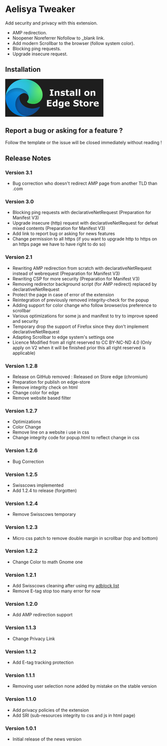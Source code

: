 # Aelisya Tweaker
Add security and privacy with this extension.

- AMP redirection.
- Noopener Noreferrer Nofollow to _blank link.
- Add modern Scrollbar to the browser (follow system color).
- Blocking ping requests.
- Upgrade insecure request. 

## Installation
<a href="https://microsoftedge.microsoft.com/addons/detail/aelisya/ackodolhpbogckmcjkfdcgifhigeghkg"><img src="https://raw.githubusercontent.com/aelisya/Aelisya-Tweaker/master/icons/EdgeStore.webp" width="315"></img></a>

## Report a bug or asking for a feature ?
Follow the template or the issue will be closed immediately without reading !

## Release Notes

### Version 3.1
<ul>
<li>Bug correction who doesn't redirect AMP page from another TLD than .com</li>
</ul>

### Version 3.0
<ul>
<li>Blocking ping requests with declarativeNetRequest (Preparation for Manifest V3)</li>
<li>Upgrade insecure (http) request with declarativeNetRequest for defeat mixed contents (Preparation for Manifest V3)</li>
<li>Add link to report bug or asking for news features</li>
<li>Change permission to all https (if you want to upgrade http to https on an https page we have to have right to do so)</li>
</ul>

### Version 2.1
<ul>
<li>Rewriting AMP redirection from scratch with declarativeNetRequest instead of webrequest (Preparation for Manifest V3)</li>
<li>Rewriting CSP for more security (Preparation for Manifest V3)</li>
<li>Removing redirector background script (for AMP redirect) replaced by declarativeNetRequest</li>
<li>Protect the page in case of error of the extension</li>
<li>Reintegration of previously removed integrity-check for the popup</li>
<li>Adding support for color change who follow browser/os preference to scrollbar</li>
<li>Various optimizations for some js and manifest to try to improve speed and security</li>
<li>Temporary drop the support of Firefox since they don't implement declarativeNetRequest</li>
<li>Adapting Scrollbar to edge system's settings one</li>
<li>Licence Modified from all right reserved to CC BY-NC-ND 4.0 (Only apply on V2 when it will be finished prior this all right reserved is applicable)</li>
</ul>

### Version 1.2.8
<ul>
<li>Release on GitHub removed : Released on Store edge (chromium)</li>
<li>Preparation for publish on edge-store</li>
<li>Remove integrity check on html</li>
<li>Change color for edge</li>
<li>Remove website based filter</li>
</ul>

### Version 1.2.7
<ul>
<li>Optimizations</li>
<li>Color Change</li>
<li>Remove line on a website i use in css</li>
<li>Change integrity code for popup.html to reflect change in css</li>
</ul>

### Version 1.2.6
<ul>
<li>Bug Correction</li>
</ul>

### Version 1.2.5
<ul>
<li>Swisscows implemented</li>
<li>Add 1.2.4 to release (forgotten)</li>
</ul>

### Version 1.2.4
<ul>
<li>Remove Swisscows temporary</li>
</ul>

### Version 1.2.3
<ul>
<li>Micro css patch to remove double margin in scrollbar (top and bottom)</li>
</ul>

### Version 1.2.2
<ul>
<li>Change Color to math Gnome one</li>
</ul>

### Version 1.2.1
<ul>
<li>Add Swisscows cleaning after using my <a href="https://github.com/aelisya/adblock">adblock list</a></li>
<li>Remove E-tag stop too many error for now</li>
</ul>

### Version 1.2.0
<ul>
<li>Add AMP redirection support</li>
</ul>

### Version 1.1.3
<ul>
<li>Change Privacy Link</li>
</ul>

### Version 1.1.2
<ul>
<li>Add E-tag tracking protection</li>
</ul>

### Version 1.1.1
<ul>
<li>Removing user selection none added by mistake on the stable version</li>
</ul>

### Version 1.1.0
<ul>
<li>Add privacy policies of the extension</li>
<li>Add SRI (sub-resources integrity to css and js in html page)</li>
</ul>

### Version 1.0.1
<ul>
<li>Initial release of the news version</li>  
</ul>
